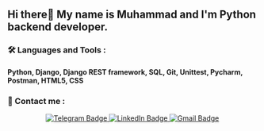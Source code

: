 ## Hi there👋 My name is Muhammad and I'm Python backend developer.


### :hammer_and_wrench: Languages and Tools :
#### Python, Django, Django REST framework, SQL, Git, Unittest, Pycharm, Postman, HTML5, CSS

### :calling: Contact me :
<div align="center">
  <div id="badges">
    <a href="https://t.me/MuhammadMlv_it">
      <img src="https://img.shields.io/badge/-Telegram-red?color=white&logo=telegram&logoColor=blue" alt="Telegram Badge"/>
    </a>
    <a href="#">
      <img src="https://img.shields.io/badge/LinkedIn-blue?logo=linkedin&logoColor=white" alt="LinkedIn Badge"/>
    </a>
    <a href="https://magomed.mulaev@gmail.com">
      <img src="https://img.shields.io/badge/Gmail-red?color=white&logo=gmail&logoColor=red" alt="Gmail Badge"/>
    </a>
  </div>
  <img src="https://komarev.com/ghpvc/?username=MuhammadMlv&style=flat-square&color=blue" alt=""/>
  
</div>
